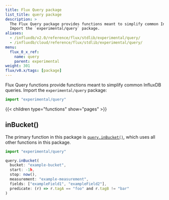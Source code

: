 ```yaml
---
title: Flux Query package
list_title: query package
description: >
  The Flux Query package provides functions meant to simplify common InfluxDB queries.
  Import the `experimental/query` package.
aliases:
  - /influxdb/v2.0/reference/flux/stdlib/experimental/query/
  - /influxdb/cloud/reference/flux/stdlib/experimental/query/
menu:
  flux_0_x_ref:
    name: query
    parent: experimental
weight: 301
flux/v0.x/tags: [package]
---
```


Flux Query functions provide functions meant to simplify common InfluxDB queries.
Import the `experimental/query` package:

```js
import "experimental/query"
```

{{< children type="functions" show="pages" >}}

## inBucket()
The primary function in this package is [`query.inBucket()`](/influxdb/v2.0/reference/flux/stdlib/experimental/query/inbucket/),
which uses all other functions in this package.

```js
import "experimental/query"

query.inBucket(
  bucket: "example-bucket",
  start: -1h,
  stop: now(),
  measurement: "example-measurement",
  fields: ["exampleField1", "exampleField2"],
  predicate: (r) => r.tagA == "foo" and r.tagB != "bar"
)
```
